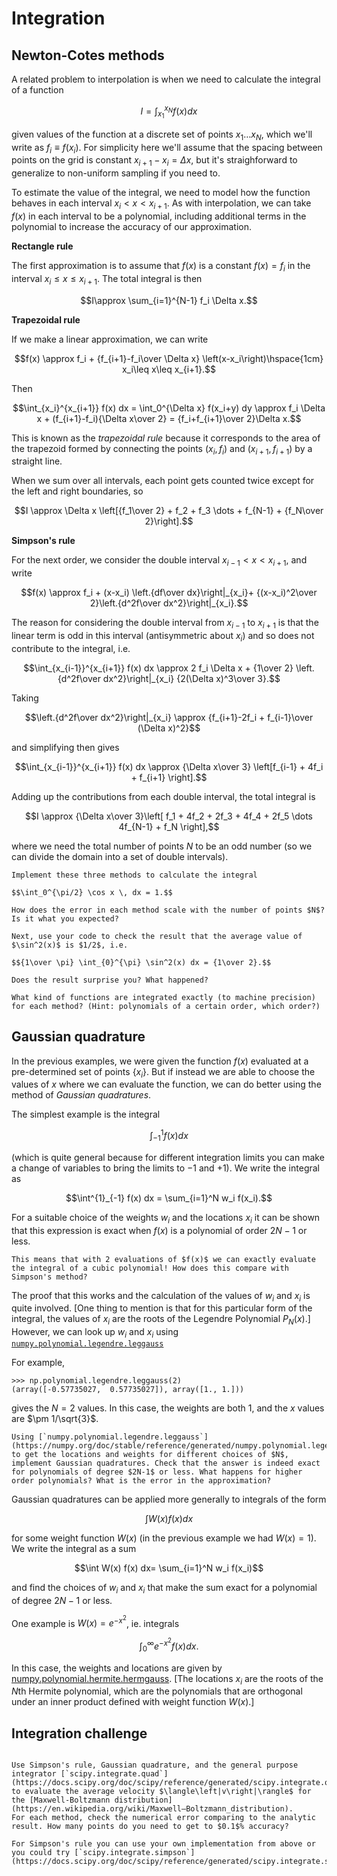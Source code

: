 # Integration

## Newton-Cotes methods

A related problem to interpolation is when we need to calculate the integral of a function 

$$I = \int_{x_1}^{x_N} f(x) dx$$

given values of the function at a discrete set of points $x_1\dots x_N$, which we'll write as $f_i\equiv f(x_i)$. For simplicity here we'll assume that the spacing between points on the grid is constant $x_{i+1}-x_i = \Delta x$, but it's straighforward to generalize to non-uniform sampling if you need to.

To estimate the value of the integral, we need to model how the function behaves in each interval $x_i<x<x_{i+1}$. As with interpolation, we can take $f(x)$ in each interval to be a polynomial, including additional terms in the polynomial to increase the accuracy of our approximation. 

**Rectangle rule**

The first approximation is to assume that $f(x)$ is a constant $f(x)=f_i$ in the interval $x_i\leq x\leq x_{i+1}$. The total integral is then

$$I\approx \sum_{i=1}^{N-1} f_i \Delta x.$$


**Trapezoidal rule**

If we make a linear approximation, we can write 

$$f(x) \approx f_i + {f_{i+1}-f_i\over \Delta x} \left(x-x_i\right)\hspace{1cm} x_i\leq x\leq x_{i+1}.$$

Then 

$$\int_{x_i}^{x_{i+1}} f(x) dx =  \int_0^{\Delta x} f(x_i+y) dy \approx f_i \Delta x + (f_{i+1}-f_i){\Delta x\over 2}  = {f_i+f_{i+1}\over 2}\Delta x.$$

This is known as the *trapezoidal rule* because it corresponds to the area of the trapezoid formed by connecting the points $(x_i,f_i)$ and $(x_{i+1}, f_{i+1})$ by a straight line.

When we sum over all intervals, each point gets counted twice except for the left and right boundaries, so

$$I \approx \Delta x \left[{f_1\over 2} + f_2 + f_3 \dots + f_{N-1} + {f_N\over 2}\right].$$


**Simpson's rule**

For the next order, we consider the double interval $x_{i-1}<x<x_{i+1}$, and write
 
$$f(x) \approx f_i + (x-x_i) \left.{df\over dx}\right|_{x_i}+ {(x-x_i)^2\over 2}\left.{d^2f\over dx^2}\right|_{x_i}.$$

The reason for considering the double interval from $x_{i-1}$ to $x_{i+1}$ is that the linear term is odd in this interval (antisymmetric about $x_i$) and so does not contribute to the integral, i.e.

$$\int_{x_{i-1}}^{x_{i+1}} f(x) dx \approx 2 f_i \Delta x + {1\over 2} \left.{d^2f\over dx^2}\right|_{x_i} {2(\Delta x)^3\over 3}.$$

Taking 

$$\left.{d^2f\over dx^2}\right|_{x_i} \approx {f_{i+1}-2f_i + f_{i-1}\over (\Delta x)^2}$$

and simplifying then gives

$$\int_{x_{i-1}}^{x_{i+1}} f(x) dx \approx {\Delta x\over 3} \left[f_{i-1} + 4f_i + f_{i+1} \right].$$

Adding up the contributions from each double interval, the total integral is

$$I \approx {\Delta x\over 3}\left[ f_1 + 4f_2 + 2f_3 + 4f_4 + 2f_5 \dots 4f_{N-1} + f_N \right],$$

where we need the total number of points $N$ to be an odd number (so we can divide the domain into a set of double intervals).


```{admonition} Exercise: Newton-Cotes
Implement these three methods to calculate the integral 

$$\int_0^{\pi/2} \cos x \, dx = 1.$$

How does the error in each method scale with the number of points $N$? Is it what you expected?

Next, use your code to check the result that the average value of $\sin^2(x)$ is $1/2$, i.e.

$${1\over \pi} \int_{0}^{\pi} \sin^2(x) dx = {1\over 2}.$$

Does the result surprise you? What happened?
```

```{admonition} Follow up exercise:
What kind of functions are integrated exactly (to machine precision) for each method? (Hint: polynomials of a certain order, which order?)
```

## Gaussian quadrature

In the previous examples, we were given the function $f(x)$ evaluated at a pre-determined set of points $\{ x_i\}$. But if instead we are able to choose the values of $x$ where we can evaluate the function, we can do better using the method of *Gaussian quadratures*. 

The simplest example is the integral

$$\int^{1}_{-1} f(x) dx$$ 

(which is quite general because for different integration limits you can make a change of variables to bring the limits to $-1$ and $+1$). We write the integral as

$$\int^{1}_{-1} f(x) dx = \sum_{i=1}^N w_i f(x_i).$$

For a suitable choice of the weights $w_i$ and the locations $x_i$ it can be shown that this expression is exact when $f(x)$ is a polynomial of order $2N-1$ or less. 

```{admonition} Question
This means that with 2 evaluations of $f(x)$ we can exactly evaluate the integral of a cubic polynomial! How does this compare with Simpson's method?
```

The proof that this works and the calculation of the values of $w_i$ and $x_i$ is quite involved. [One thing to mention is that for this particular form of the integral, the values of $x_i$ are the roots of the Legendre Polynomial $P_N(x)$.] However, we can look up $w_i$ and $x_i$ using [`numpy.polynomial.legendre.leggauss`](https://numpy.org/doc/stable/reference/generated/numpy.polynomial.legendre.leggauss.html)

For example, 

```
>>> np.polynomial.legendre.leggauss(2)
(array([-0.57735027,  0.57735027]), array([1., 1.]))
```

gives the $N=2$ values. In this case, the weights are both 1, and the $x$ values are $\pm 1/\sqrt{3}$. 


```{admonition} Exercise
Using [`numpy.polynomial.legendre.leggauss`](https://numpy.org/doc/stable/reference/generated/numpy.polynomial.legendre.leggauss.html)
to get the locations and weights for different choices of $N$, implement Gaussian quadratures. Check that the answer is indeed exact for polynomials of degree $2N-1$ or less. What happens for higher order polynomials? What is the error in the approximation?
```

Gaussian quadratures can be applied more generally to integrals of the form

$$\int W(x) f(x) dx$$

for some weight function $W(x)$ (in the previous example we had $W(x)=1$). We write the integral as a sum  

$$\int W(x) f(x) dx= \sum_{i=1}^N w_i f(x_i)$$

and find the choices of $w_i$ and $x_i$ that make the sum exact for a polynomial of degree $2N-1$ or less.

One example is $W(x)=e^{-x^2}$, ie. integrals

$$\int_0^\infty e^{-x^2} f(x) dx.$$

In this case, the weights and locations are given by [numpy.polynomial.hermite.hermgauss](https://numpy.org/doc/stable/reference/generated/numpy.polynomial.hermite.hermgauss.html). [The locations $x_i$ are the roots of the $N$th Hermite polynomial, which are the polynomials that are orthogonal under an inner product defined with weight function $W(x)$.]


## Integration challenge

```{admonition} Exercise: Average velocity of the Maxwell-Boltzmann distribution.

Use Simpson's rule, Gaussian quadrature, and the general purpose integrator [`scipy.integrate.quad`](https://docs.scipy.org/doc/scipy/reference/generated/scipy.integrate.quad.html) to evaluate the average velocity $\langle\left|v\right|\rangle$ for the [Maxwell-Boltzmann distribution](https://en.wikipedia.org/wiki/Maxwell–Boltzmann_distribution).
For each method, check the numerical error comparing to the analytic result. How many points do you need to get to $0.1$% accuracy?

For Simpson's rule you can use your own implementation from above or you could try [`scipy.integrate.simpson`](https://docs.scipy.org/doc/scipy/reference/generated/scipy.integrate.simpson.html)).
```








